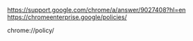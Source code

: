 https://support.google.com/chrome/a/answer/9027408?hl=en
https://chromeenterprise.google/policies/

chrome://policy/